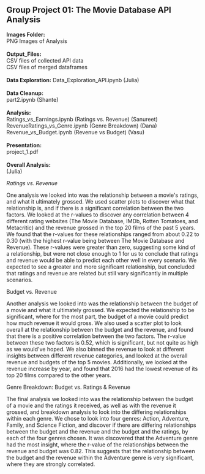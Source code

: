 ## Group Project 01: The Movie Database API Analysis

**Images Folder:**<br>
PNG Images of Analysis<br>
<br>
**Output_Files:**<br>
CSV files of collected API data<br>
CSV files of merged dataframes<br>
<br>
**Data Exploration:**
Data_Exploration_API.ipynb (Julia)<br>
<br>
**Data Cleanup:**<br>
part2.ipynb (Shante)<br>
<br>
**Analysis:**<br>
Ratings_vs_Earnings.ipynb (Ratings vs. Revenue) (Sanureet)<br>
RevenueRatings_vs_Genre.ipynb (Genre Breakdown) (Dana)<br>
Revenue_vs_Budget.ipynb (Revenue vs Budget) (Vasu)<br>
<br>
**Presentation:**<br>
project_1.pdf<br>
<br>
**Overall Analysis:**<br> (Julia)

_Ratings vs. Revenue_

One analysis we looked into was the relationship between a movie's ratings, and what it ultimately grossed. We used scatter plots to discover what that relationship is, and if there is a significant correlation between the two factors. We looked at the r-values to discover any correlation between 4 different rating websites (The Movie Database, IMDb, Rotten Tomatoes, and Metacritic) and the revenue grossed in the top 20 films of the past 5 years. We found that the r-values for these relationships ranged from about 0.22 to 0.30 (with the highest r-value being between The Movie Database and Revenue). These r-values were greater than zero, suggesting some kind of a relationship, but were not close enough to 1 for us to conclude that ratings and revenue would be able to predict each other well in every scenario. We expected to see a greater and more significant relationship, but concluded that ratings and revenue are related but still vary significantly in multiple scenarios.

Budget vs. Revenue

Another analysis we looked into was the relationship between the budget of a movie and what it ultimately grossed. We expected the relationship to be significant, where for the most part, the budget of a movie could predict how much revenue it would gross. We also used a scatter plot to look overall at the relationship between the budget and the revenue, and found that there is a positive correlation between the two factors. The r-value between these two factors is 0.52, which is significant, but not quite as high as we would've hoped. We also binned the revenue to look at different insights between different revenue categories, and looked at the overall revenue and budgets of the top 5 movies. Additionally, we looked at the revenue increase by year, and found that 2016 had the lowest revenue of its top 20 films compared to the other years.

Genre Breakdown: Budget vs. Ratings & Revenue

The final analysis we looked into was the relationship between the budget of a movie and the ratings it received, as well as with the revenue it grossed, and breakdown analysis to look into the differing relationships within each genre. We chose to look into four genres: Action, Adventure, Family, and Science Fiction, and discover if there are differing relationships between the budget and the revenue and the budget and the ratings, by each of the four genres chosen. It was discovered that the Adventure genre had the most insight, where the r-value of the relationships between the revenue and budget was 0.82. This suggests that the relationship between the budget and the revenue within the Adventure genre is very significant, where they are strongly correlated.
